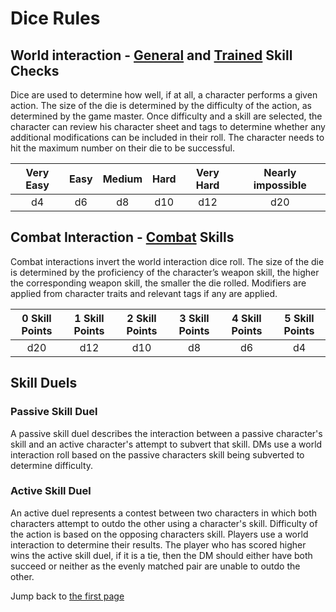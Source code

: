 # Dice Rules

## World interaction - [General](../Character/character_skills.md#general-skills) and [Trained](../Character/character_skills.md#trained-skills) Skill Checks

Dice are used to determine how well, if at all, a character performs a given action. The size of the die is determined by the difficulty of the action, as determined by the game master. Once difficulty and a skill are selected, the character can review his character sheet and tags to determine whether any additional modifications can be included in their roll. The character needs to hit the maximum number on their die to be successful. 

| Very Easy | Easy | Medium | Hard | Very Hard | Nearly impossible |
|:--:|:--:|:--:|:--:|:--:|:--:|
| d4 | d6 | d8 | d10 | d12 | d20 |


## Combat Interaction - [Combat](../Character/character_skills.md#combat-skills) Skills
Combat interactions invert the world interaction dice roll. The size of the die is determined by the proficiency of the character’s weapon skill, the higher the corresponding weapon skill, the smaller the die rolled. Modifiers are applied from character traits and relevant tags if any are applied.

| 0 Skill Points | 1 Skill Points | 2 Skill Points | 3 Skill Points | 4 Skill Points | 5 Skill Points |
|:--:|:--:|:--:|:--:|:--:|:--:|
| d20 | d12 | d10 | d8 | d6 | d4


## Skill Duels
### Passive Skill Duel
A passive skill duel describes the interaction between a passive character's skill and an active character's attempt to subvert that skill.  DMs use a world interaction roll based on the passive characters skill being subverted to determine difficulty.


### Active Skill Duel
An active duel represents a contest between two characters in which both characters attempt to outdo the other using a character's skill. Difficulty of the action is based on the opposing characters skill. Players use a world interaction to determine their results. The player who has scored higher wins the active skill duel, if it is a tie, then the DM should either have both succeed or neither as the evenly matched pair are unable to outdo the other.

Jump back to [the first page](../README.md)